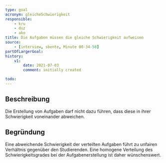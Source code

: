 ```yaml
---
type: goal
acronym: gleicheSchwierigkeit
responsible: 
    - kru
    - duz
    - ako
title: Die Aufgaben müssen die gleiche Schwierigkeit aufweisen
source:
    - [interview, sbente, Minute 00-34-58]
partOfLargerGoal:
history:
    v1:
        date: 2021-07-03
        comment: initially created

todo: 
---
```


## Beschreibung

Die Erstellung von Aufgaben darf nicht dazu führen, dass diese in ihrer Schwierigkeit voneinander abweichen.

## Begründung

Eine abweichende Schwierigkeit der verteilten Aufgaben führt zu unfairen Verhältnis gegenüber den Studierenden. Eine homogene Verteilung des Schwierigkeitsgrades bei der Aufgabenerstellung ist daher wünschenswert.
